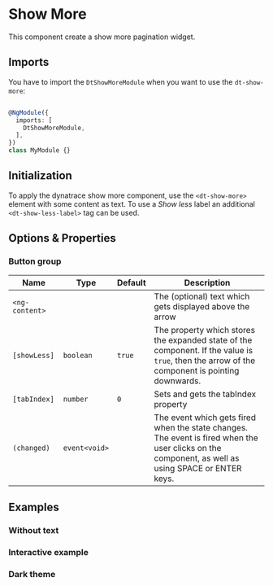 # Show More

This component create a show more pagination widget.

<docs-source-example example="DefaultShowMoreExampleComponent"></docs-source-example>

## Imports

You have to import the `DtShowMoreModule` when you want to use the `dt-show-more`:

```typescript

@NgModule({
  imports: [
    DtShowMoreModule,
  ],
})
class MyModule {}

```

## Initialization

To apply the dynatrace show more component, use the `<dt-show-more>` element with some content as text. To use a
*Show less* label an additional `<dt-show-less-label>` tag can be used.

## Options & Properties

### Button group

| Name | Type | Default | Description |
| --- | --- | --- | --- |
| `<ng-content>` |   |   | The (optional) text which gets displayed above the arrow |
| `[showLess]` | `boolean` | `true` | The property which stores the expanded state of the component. If the value is `true`, then the arrow of the component is pointing downwards. |
| `[tabIndex]` | `number` | `0` | Sets and gets the tabIndex property |
| `(changed)` | `event<void>` | | The event which gets fired when the state changes. The event is fired when the user clicks on the component, as well as using SPACE or ENTER keys. |

## Examples

### Without text

<docs-source-example example="NoTextShowMoreExampleComponent"></docs-source-example>

### Interactive example

<docs-source-example example="InteractiveShowMoreExampleComponent"></docs-source-example>

### Dark theme

<docs-source-example example="DarkThemeShowMoreExampleComponent" themedark="true"></docs-source-example>



